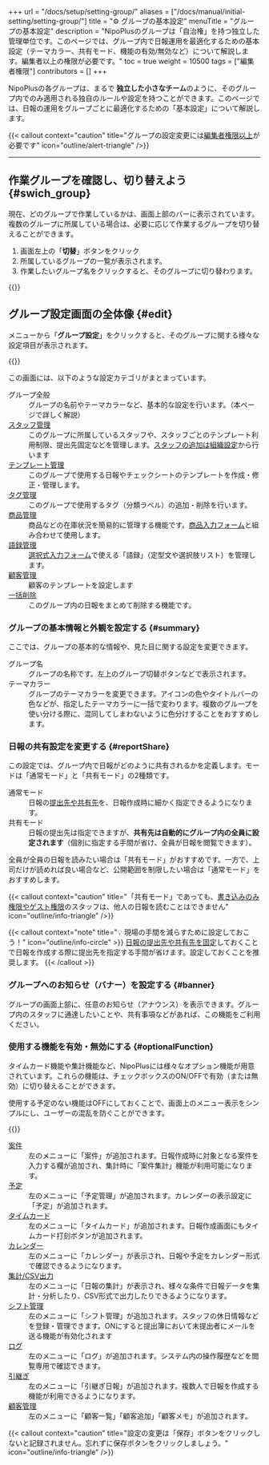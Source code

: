 +++
url = "/docs/setup/setting-group/"
aliases = ["/docs/manual/initial-setting/setting-group/"]
title = "⚙️ グループの基本設定"
menuTitle = "グループの基本設定"
description = "NipoPlusのグループは「自治権」を持つ独立した管理単位です。このページでは、グループ内で日報運用を最適化するための基本設定（テーマカラー、共有モード、機能の有効/無効など）について解説します。編集者以上の権限が必要です。"
toc = true
weight = 10500
tags = ["編集者権限"]
contributors = []
+++

NipoPlusの各グループは、まるで **独立した小さなチーム**のように、そのグループ内でのみ適用される独自のルールや設定を持つことができます。このページでは、日報の運用をグループごとに最適化するための「基本設定」について解説します。

{{< callout context="caution" title="グループの設定変更には[編集者権限以上](/docs/setup/staff-global/rank/)が必要です" icon="outline/alert-triangle" />}}

---

## 作業グループを確認し、切り替えよう {#swich_group}

現在、どのグループで作業しているかは、画面上部のバーに表示されています。複数のグループに所属している場合は、必要に応じて作業するグループを切り替えることができます。

1.  画面左上の「**切替**」ボタンをクリック
2.  所属しているグループの一覧が表示されます。
3.  作業したいグループ名をクリックすると、そのグループに切り替わります。

{{<icatch filename="img/switch" msg="現在の作業グループは画面上部に表示されます。他のグループに切り替えたい場合は、ここをクリックしましょう。" alice="here">}}

## グループ設定画面の全体像 {#edit}

メニューから「**グループ設定**」をクリックすると、そのグループに関する様々な設定項目が表示されます。

{{<icatch filename="img/group-manage" msg="グループの全般設定画面では、テーマカラーの変更や、使用する機能の有効/無効を設定できます。" alice="ok">}}

この画面には、以下のような設定カテゴリがまとまっています。

<dl class="basic">
<dt>グループ全般</dt>
<dd>グループの名前やテーマカラーなど、基本的な設定を行います。（本ページで詳しく解説）</dd>
<dt><a href="/docs/setup/staff-local/_about/">スタッフ管理</a></dt>
<dd>このグループに所属しているスタッフや、スタッフごとのテンプレート利用制限、提出先固定などを管理します。<a href="/docs/setup/make-group/#join_staff">スタッフの追加は組織設定</a>から行います</dd>
<dt><a href="/docs/template/make/">テンプレート管理</a></dt>
<dd>このグループで使用する日報やチェックシートのテンプレートを作成・修正・管理します。</dd>
<dt><a href="/docs/setup/advanced-setting/tag/">タグ管理</a></dt>
<dd>このグループで使用するタグ（分類ラベル）の追加・削除を行います。</dd>
<dt><a href="/docs/setup/advanced-setting/point/">商品管理</a></dt>
<dd>商品などの在庫状況を簡易的に管理する機能です。<a href="/docs/template/mod/">商品入力フォーム</a>と組み合わせて使用します。</dd>
<dt><a href="/docs/setup/advanced-setting/goroku/">語録管理</a></dt>
<dd><a href="/docs/template/selects/">選択式入力フォーム</a>で使える「語録」（定型文や選択肢リスト）を管理します。</dd>
<dt><a href="/docs/template/customer/">顧客管理</a></dt>
<dd>顧客のテンプレートを設定します</dd>
<dt><a href="/docs/manual/read-report/removereport/#batch_remove">一括削除</a></dt>
<dd>このグループ内の日報をまとめて削除する機能です。</dd>
</dl>

### グループの基本情報と外観を設定する {#summary}

ここでは、グループの基本的な情報や、見た目に関する設定を変更できます。

<dl class="basic">
<dt>グループ名</dt>
<dd>グループの名称です。左上のグループ切替ボタンなどで表示されます。</dd>
<dt>テーマカラー</dt>
<dd>グループのテーマカラーを変更できます。アイコンの色やタイトルバーの色などが、指定したテーマカラーに一括で変わります。複数のグループを使い分ける際に、混同してしまわないように色分けすることをおすすめします。</dd>
</dl>

### 日報の共有設定を変更する {#reportShare}

この設定では、グループ内で日報がどのように共有されるかを定義します。モードは「通常モード」と「共有モード」の2種類です。

<dl class="basic">
<dt>通常モード</dt>
<dd>日報の<a href="/docs/manual/write-report/dist/">提出先や共有先</a>を、日報作成時に細かく指定できるようになります。</dd>
<dt>共有モード</dt>
<dd>日報の提出先は指定できますが、<strong>共有先は自動的にグループ内の全員に設定されます</strong>（個別に指定する手間が省け、全員が日報を閲覧できます）。</dd>
</dl>

全員が全員の日報を読みたい場合は「共有モード」がおすすめです。一方で、上司だけが読めれば良い場合など、公開範囲を制限したい場合は「通常モード」をおすすめします。

{{< callout context="caution" title="「共有モード」であっても、[書き込みのみ権限やゲスト権限](/docs/setup/staff-global/rank/#others)のスタッフは、他人の日報を読むことはできません" icon="outline/info-triangle" />}}

{{< callout context="note" title="💡 現場の手間を減らすために設定しておこう！" icon="outline/info-circle" >}}
[日報の提出先や共有先を固定](/docs/setup/staff-local/dist/)しておくことで日報を作成する際に提出先を指定する手間が省けます。設定しておくことを推奨します。
{{< /callout >}}

### グループへのお知らせ（バナー）を設定する {#banner}

グループの画面上部に、任意のお知らせ（アナウンス）を表示できます。グループ内のスタッフに通達したいことや、共有事項などがあれば、この機能をご利用ください。

### 使用する機能を有効・無効にする {#optionalFunction}

タイムカード機能や集計機能など、NipoPlusには様々なオプション機能が用意されています。これらの機能は、チェックボックスのON/OFFで有効（または無効）に切り替えることができます。

使用する予定のない機能はOFFにしておくことで、画面上のメニュー表示をシンプルにし、ユーザーの混乱を防ぐことができます。

{{<iTablet filename="img/functions" msg="使わない機能はOFFにしておくと見た目がスッキリ" alice="ok">}}

<dl class="basic">
<dt><a href="/docs/manual/anken/_about/">案件</a></dt>
<dd>左のメニューに「案件」が追加されます。日報作成時に対象となる案件を入力する欄が追加され、集計時に「案件集計」機能が利用可能になります。</dd>
<dt><a href="/docs/manual/event/add/">予定</a></dt>
<dd>左のメニューに「予定管理」が追加されます。カレンダーの表示設定に「予定」が追加されます。</dd>
<dt><a href="/docs/manual/timecard/input/">タイムカード</a></dt>
<dd>左のメニューに「タイムカード」が追加されます。日報作成画面にもタイムカード打刻ボタンが追加されます。</dd>
<dt><a href="/docs/manual/calendar/_about/">カレンダー</a></dt>
<dd>左のメニューに「カレンダー」が表示され、日報や予定をカレンダー形式で確認できるようになります。</dd>
<dt><a href="/docs/manual/analytics/_about/">集計/CSV出力</a></dt>
<dd>左のメニューに「日報の集計」が表示され、様々な条件で日報データを集計・分析したり、CSV形式で出力したりできるようになります。</dd>
<dt><a href="/docs/manual/utils/shift/">シフト管理</a></dt>
<dd>左のメニューに「シフト管理」が追加されます。スタッフの休日情報などを登録・管理できます。ONにすると提出簿において未提出者にメールを送る機能が有効化されます</dd>
<dt><a href="/docs/manual/utils/log/">ログ</a></dt>
<dd>左のメニューに「ログ」が追加されます。システム内の操作履歴などを閲覧専用で確認できます。</dd>
<dt><a href="/docs/manual/write-report/relation/">引継ぎ</a></dt>
<dd>左のメニューに「引継ぎ日報」が追加されます。複数人で日報を作成する機能が利用できるようになります。</dd>
<dt><a href="/docs/manual/customer/input/">顧客管理</a></dt>
<dd>左のメニューに「顧客一覧」「顧客追加」「顧客メモ」が追加されます。</dd>
</dl>

{{< callout context="caution" title="設定の変更は「保存」ボタンをクリックしないと記録されません。忘れずに保存ボタンをクリックしましょう。" icon="outline/info-triangle" />}}
